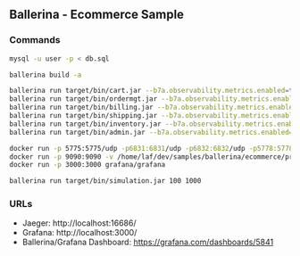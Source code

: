 ## Ballerina - Ecommerce Sample

### Commands

```bash
mysql -u user -p < db.sql

ballerina build -a

ballerina run target/bin/cart.jar --b7a.observability.metrics.enabled=true --b7a.observability.metrics.prometheus.port=9797
ballerina run target/bin/ordermgt.jar --b7a.observability.metrics.enabled=true --b7a.observability.metrics.prometheus.port=9798
ballerina run target/bin/billing.jar --b7a.observability.metrics.enabled=true --b7a.observability.metrics.prometheus.port=9799
ballerina run target/bin/shipping.jar --b7a.observability.metrics.enabled=true --b7a.observability.metrics.prometheus.port=9800
ballerina run target/bin/inventory.jar --b7a.observability.metrics.enabled=true --b7a.observability.metrics.prometheus.port=9801
ballerina run target/bin/admin.jar --b7a.observability.metrics.enabled=true --b7a.observability.metrics.prometheus.port=9802

docker run -p 5775:5775/udp -p6831:6831/udp -p6832:6832/udp -p5778:5778 -p16686:16686 -p14268:14268 jaegertracing/all-in-one:latest
docker run -p 9090:9090 -v /home/laf/dev/samples/ballerina/ecommerce/prometheus.yml:/etc/prometheus/prometheus.yml prom/prometheus
docker run -p 3000:3000 grafana/grafana

ballerina run target/bin/simulation.jar 100 1000
```

### URLs
 - Jaeger: http://localhost:16686/
 - Grafana: http://localhost:3000/
 - Ballerina/Grafana Dashboard: https://grafana.com/dashboards/5841
